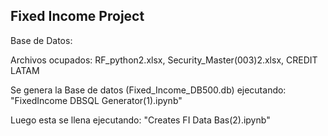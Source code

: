 ## Fixed Income Project

Base de Datos:

Archivos ocupados:
RF_python2.xlsx, Security_Master(003)2.xlsx, CREDIT LATAM

Se genera la Base de datos (Fixed_Income_DB500.db) ejecutando:
"FixedIncome DBSQL Generator(1).ipynb"

Luego esta se llena ejecutando:
"Creates FI Data Bas(2).ipynb"
